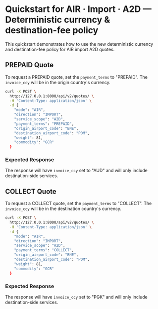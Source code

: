 # Quickstart for AIR · Import · A2D — Deterministic currency & destination-fee policy

This quickstart demonstrates how to use the new deterministic currency and destination-fee policy for AIR import A2D quotes.

## PREPAID Quote

To request a PREPAID quote, set the `payment_terms` to "PREPAID". The `invoice_ccy` will be in the origin country's currency.

```bash
curl -X POST \
  http://127.0.0.1:8000/api/v2/quotes/ \
  -H 'Content-Type: application/json' \
  -d {
    "mode": "AIR",
    "direction": "IMPORT",
    "service_scope": "A2D",
    "payment_terms": "PREPAID",
    "origin_airport_code": "BNE",
    "destination_airport_code": "POM",
    "weight": 81,
    "commodity": "GCR"
  }
```

### Expected Response

The response will have `invoice_ccy` set to "AUD" and will only include destination-side services.

## COLLECT Quote

To request a COLLECT quote, set the `payment_terms` to "COLLECT". The `invoice_ccy` will be in the destination country's currency.

```bash
curl -X POST \
  http://127.0.0.1:8000/api/v2/quotes/ \
  -H 'Content-Type: application/json' \
  -d {
    "mode": "AIR",
    "direction": "IMPORT",
    "service_scope": "A2D",
    "payment_terms": "COLLECT",
    "origin_airport_code": "BNE",
    "destination_airport_code": "POM",
    "weight": 81,
    "commodity": "GCR"
  }
```

### Expected Response

The response will have `invoice_ccy` set to "PGK" and will only include destination-side services.

